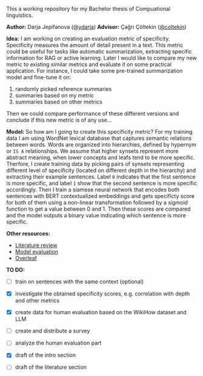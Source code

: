 This a working repository for my Bachelor thesis of Compuational linguistics.

**Author:** Darja Jepifanova ([@ydarja](https://github.com/ydarja))
**Advisor:** Çağrı Çöltekin ([@coltekin](https://github.com/coltekin))


**Idea:** I am working on creating an evaluation metric of specificity. Specificity measures the amount of detail present in a text. This metric could be useful for tasks like automatic summarization, 
extracting specific information for RAG or active learning. Later I would like to compare my new metric to existing similar metrics and evaluate it on some practical application. For instance, I could take some pre-trained
summarization model and fine-tune it on:

1) randomly picked reference summaries
2) summaries based on my metric
3) summaries based on other metrics

Then we could compare performance of these different versions and conclude if this new metric is of any use...

**Model:**  So how am I going to create this specificity metric? For my training data I am using WordNet lexical database that captures semantic relations between words. Words 
are organized into hierarchies, defined by hypernym or `IS A` relationships. We assume that higher synsets represent more abstract meaning, when lower concepts and leafs tend to be more specific.
Therfore, I create training data by picking pairs of synsets representing different level of specificity (located on different depth in the hierarchy) and extracting their example sentences. Label `0` 
indicates that the first sentence is more specific, and label `1` show that the second sentence is more specific accordingly. Then I train a siamese neural network that encodes both sentences with BERT contextualized 
embeddings and gets specificty score for both of them  using a non-linear transformation followed by a sigmoid function to get a value between 0 and 1. Then these scores are compared and the model outputs
a binary value indicating which sentence is more specific.

**Other resources:**
 - [Literature review](https://docs.google.com/document/d/1wW2RFaqRNMYdH-o2QZU5np9fsbLkJIitnioF6VofpEE/edit)
 - [Model evaluation](https://docs.google.com/document/d/1D959CRIQF49fzi6wlFjMwuK4wJY_lwe7yA5gJEMSWr0/edit)
 - [Overleaf](https://ru.overleaf.com/read/vmhtyhwvxxnq#ee8e13)

**TO DO:**
- [ ] train on sentences with the same context (optional)
- [X] investigate the obtained specificity scores, e.g. correlation with depth and other metrics
- [X] create data for human evaluation based on the WikiHow dataset and LLM
- [ ] create and distribute a survey
- [ ] analyze the human evaluation part
- [X] draft of the intro section
- [ ] draft of the literature section

